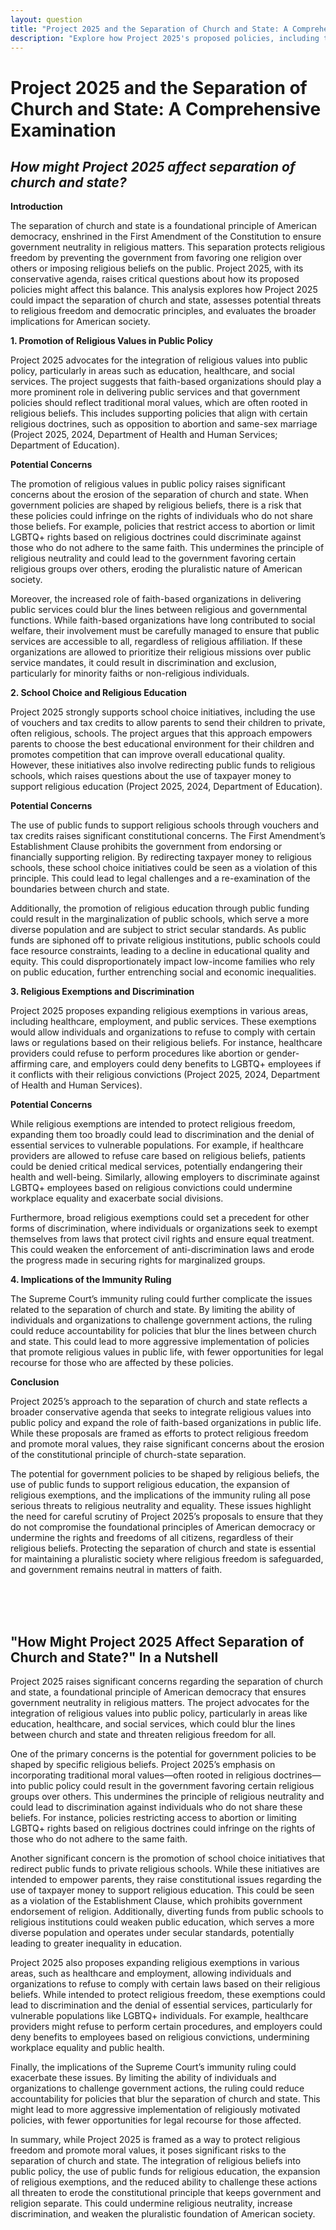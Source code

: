 ```yaml
---
layout: question
title: "Project 2025 and the Separation of Church and State: A Comprehensive Examination"
description: "Explore how Project 2025's proposed policies, including the promotion of religious values in public policy, could impact the separation of church and state and raise concerns about religious freedom."
---
```


# Project 2025 and the Separation of Church and State: A Comprehensive Examination

## *How might Project 2025 affect separation of church and state?*

**Introduction**

The separation of church and state is a foundational principle of American democracy, enshrined in the First Amendment of the Constitution to ensure government neutrality in religious matters. This separation protects religious freedom by preventing the government from favoring one religion over others or imposing religious beliefs on the public. Project 2025, with its conservative agenda, raises critical questions about how its proposed policies might affect this balance. This analysis explores how Project 2025 could impact the separation of church and state, assesses potential threats to religious freedom and democratic principles, and evaluates the broader implications for American society.


**1. Promotion of Religious Values in Public Policy**

Project 2025 advocates for the integration of religious values into public policy, particularly in areas such as education, healthcare, and social services. The project suggests that faith-based organizations should play a more prominent role in delivering public services and that government policies should reflect traditional moral values, which are often rooted in religious beliefs. This includes supporting policies that align with certain religious doctrines, such as opposition to abortion and same-sex marriage (Project 2025, 2024, Department of Health and Human Services; Department of Education).

**Potential Concerns**

The promotion of religious values in public policy raises significant concerns about the erosion of the separation of church and state. When government policies are shaped by religious beliefs, there is a risk that these policies could infringe on the rights of individuals who do not share those beliefs. For example, policies that restrict access to abortion or limit LGBTQ+ rights based on religious doctrines could discriminate against those who do not adhere to the same faith. This undermines the principle of religious neutrality and could lead to the government favoring certain religious groups over others, eroding the pluralistic nature of American society.

Moreover, the increased role of faith-based organizations in delivering public services could blur the lines between religious and governmental functions. While faith-based organizations have long contributed to social welfare, their involvement must be carefully managed to ensure that public services are accessible to all, regardless of religious affiliation. If these organizations are allowed to prioritize their religious missions over public service mandates, it could result in discrimination and exclusion, particularly for minority faiths or non-religious individuals.

**2. School Choice and Religious Education**

Project 2025 strongly supports school choice initiatives, including the use of vouchers and tax credits to allow parents to send their children to private, often religious, schools. The project argues that this approach empowers parents to choose the best educational environment for their children and promotes competition that can improve overall educational quality. However, these initiatives also involve redirecting public funds to religious schools, which raises questions about the use of taxpayer money to support religious education (Project 2025, 2024, Department of Education).

**Potential Concerns**

The use of public funds to support religious schools through vouchers and tax credits raises significant constitutional concerns. The First Amendment’s Establishment Clause prohibits the government from endorsing or financially supporting religion. By redirecting taxpayer money to religious schools, these school choice initiatives could be seen as a violation of this principle. This could lead to legal challenges and a re-examination of the boundaries between church and state.

Additionally, the promotion of religious education through public funding could result in the marginalization of public schools, which serve a more diverse population and are subject to strict secular standards. As public funds are siphoned off to private religious institutions, public schools could face resource constraints, leading to a decline in educational quality and equity. This could disproportionately impact low-income families who rely on public education, further entrenching social and economic inequalities.

**3. Religious Exemptions and Discrimination**

Project 2025 proposes expanding religious exemptions in various areas, including healthcare, employment, and public services. These exemptions would allow individuals and organizations to refuse to comply with certain laws or regulations based on their religious beliefs. For instance, healthcare providers could refuse to perform procedures like abortion or gender-affirming care, and employers could deny benefits to LGBTQ+ employees if it conflicts with their religious convictions (Project 2025, 2024, Department of Health and Human Services).

**Potential Concerns**

While religious exemptions are intended to protect religious freedom, expanding them too broadly could lead to discrimination and the denial of essential services to vulnerable populations. For example, if healthcare providers are allowed to refuse care based on religious beliefs, patients could be denied critical medical services, potentially endangering their health and well-being. Similarly, allowing employers to discriminate against LGBTQ+ employees based on religious convictions could undermine workplace equality and exacerbate social divisions.

Furthermore, broad religious exemptions could set a precedent for other forms of discrimination, where individuals or organizations seek to exempt themselves from laws that protect civil rights and ensure equal treatment. This could weaken the enforcement of anti-discrimination laws and erode the progress made in securing rights for marginalized groups.

**4. Implications of the Immunity Ruling**

The Supreme Court’s immunity ruling could further complicate the issues related to the separation of church and state. By limiting the ability of individuals and organizations to challenge government actions, the ruling could reduce accountability for policies that blur the lines between church and state. This could lead to more aggressive implementation of policies that promote religious values in public life, with fewer opportunities for legal recourse for those who are affected by these policies.

**Conclusion**

Project 2025’s approach to the separation of church and state reflects a broader conservative agenda that seeks to integrate religious values into public policy and expand the role of faith-based organizations in public life. While these proposals are framed as efforts to protect religious freedom and promote moral values, they raise significant concerns about the erosion of the constitutional principle of church-state separation.

The potential for government policies to be shaped by religious beliefs, the use of public funds to support religious education, the expansion of religious exemptions, and the implications of the immunity ruling all pose serious threats to religious neutrality and equality. These issues highlight the need for careful scrutiny of Project 2025’s proposals to ensure that they do not compromise the foundational principles of American democracy or undermine the rights and freedoms of all citizens, regardless of their religious beliefs. Protecting the separation of church and state is essential for maintaining a pluralistic society where religious freedom is safeguarded, and government remains neutral in matters of faith.

<br><br><br>

## <span id="nutshell">"How Might Project 2025 Affect Separation of Church and State?" In a Nutshell</span>

Project 2025 raises significant concerns regarding the separation of church and state, a foundational principle of American democracy that ensures government neutrality in religious matters. The project advocates for the integration of religious values into public policy, particularly in areas like education, healthcare, and social services, which could blur the lines between church and state and threaten religious freedom for all.

One of the primary concerns is the potential for government policies to be shaped by specific religious beliefs. Project 2025’s emphasis on incorporating traditional moral values—often rooted in religious doctrines—into public policy could result in the government favoring certain religious groups over others. This undermines the principle of religious neutrality and could lead to discrimination against individuals who do not share these beliefs. For instance, policies restricting access to abortion or limiting LGBTQ+ rights based on religious doctrines could infringe on the rights of those who do not adhere to the same faith.

Another significant concern is the promotion of school choice initiatives that redirect public funds to private religious schools. While these initiatives are intended to empower parents, they raise constitutional issues regarding the use of taxpayer money to support religious education. This could be seen as a violation of the Establishment Clause, which prohibits government endorsement of religion. Additionally, diverting funds from public schools to religious institutions could weaken public education, which serves a more diverse population and operates under secular standards, potentially leading to greater inequality in education.

Project 2025 also proposes expanding religious exemptions in various areas, such as healthcare and employment, allowing individuals and organizations to refuse to comply with certain laws based on their religious beliefs. While intended to protect religious freedom, these exemptions could lead to discrimination and the denial of essential services, particularly for vulnerable populations like LGBTQ+ individuals. For example, healthcare providers might refuse to perform certain procedures, and employers could deny benefits to employees based on religious convictions, undermining workplace equality and public health.

Finally, the implications of the Supreme Court’s immunity ruling could exacerbate these issues. By limiting the ability of individuals and organizations to challenge government actions, the ruling could reduce accountability for policies that blur the separation of church and state. This might lead to more aggressive implementation of religiously motivated policies, with fewer opportunities for legal recourse for those affected.

In summary, while Project 2025 is framed as a way to protect religious freedom and promote moral values, it poses significant risks to the separation of church and state. The integration of religious beliefs into public policy, the use of public funds for religious education, the expansion of religious exemptions, and the reduced ability to challenge these actions all threaten to erode the constitutional principle that keeps government and religion separate. This could undermine religious neutrality, increase discrimination, and weaken the pluralistic foundation of American society.
